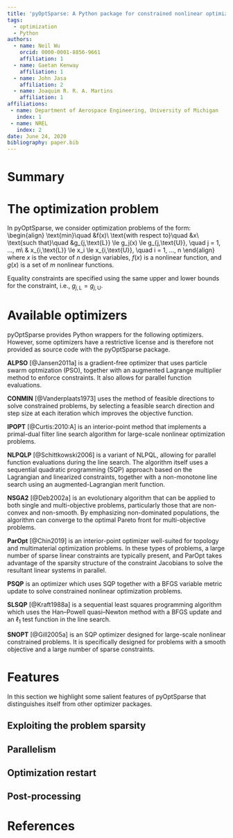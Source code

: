 ```yaml
---
title: 'pyOptSparse: A Python package for constrained nonlinear optimization of large sparse systems'
tags:
  - optimization
  - Python
authors:
  - name: Neil Wu
    orcid: 0000-0001-8856-9661
    affiliation: 1
  - name: Gaetan Kenway
    affiliation: 1
  - name: John Jasa
    affiliation: 2
  - name: Joaquim R. R. A. Martins
    affiliation: 1
affiliations:
 - name: Department of Aerospace Engineering, University of Michigan
   index: 1
 - name: NREL
   index: 2
date: June 24, 2020
bibliography: paper.bib
---
```


# Summary
<!-- Add some general description of pyOptSparse, cite [@Perez2012a] -->
<!-- Cite some papers here that have used pyOptSparse -->

# The optimization problem
In pyOptSparse, we consider optimization problems of the form:
\begin{align}
\text{min}\quad &f(x)\\
\text{with respect to}\quad &x\\
\text{such that}\quad &g_{j,\text{L}} \le g_j(x) \le g_{j,\text{U}}, \quad j = 1, ..., m\\
& x_{i,\text{L}} \le x_i \le x_{i,\text{U}}, \quad i = 1, ..., n
\end{align}
where $x$ is the vector of $n$ design variables, $f(x)$ is a nonlinear function, and $g(x)$ is a set of $m$ nonlinear functions.

Equality constraints are specified using the same upper and lower bounds for the constraint, i.e., $g_{j,\text{L}} = g_{j,\text{U}}$.

# Available optimizers
pyOptSparse provides Python wrappers for the following optimizers.
However, some optimizers have a restrictive license and is therefore not provided as source code with the pyOptSparse package.

**ALPSO** [@Jansen2011a] is a gradient-free optimizer that uses particle swarm optmization (PSO), together with an augmented Lagrange multiplier method to enforce constraints.
It also allows for parallel function evaluations.

**CONMIN** [@Vanderplaats1973] uses the method of feasible directions to solve constrained problems, by selecting a feasible search direction and step size at each iteration which  improves the objective function.

**IPOPT** [@Curtis:2010:A] is an interior-point method that implements a primal-dual filter line search algorithm for large-scale nonlinear optimization problems.

**NLPQLP** [@Schittkowski2006] is a variant of NLPQL, allowing for parallel function evaluations during the line search.
The algorithm itself uses a sequential quadratic programming (SQP) approach based on the Lagrangian and linearized constraints, together with a non-monotone line search using an augmented-Lagrangian merit function.

**NSGA2** [@Deb2002a] is an evolutionary algorithm that can be applied to both single and multi-objective problems, particularly those that are non-convex and non-smooth.
By emphasizing non-dominated populations, the algorithm can converge to the optimal Pareto front for multi-objective problems.

**ParOpt** [@Chin2019] is an interior-point optimizer well-suited for topology and multimaterial optimization problems.
In these types of problems, a large number of sparse linear constraints are typically present, and ParOpt takes advantage of the sparsity structure of the constraint Jacobians to solve the resultant linear systems in parallel.

**PSQP** is an optimizer which uses SQP together with a BFGS variable metric update to solve constrained nonlinear optimization problems.

**SLSQP** [@Kraft1988a] is a sequential least squares programming algorithm which uses the Han–Powell quasi–Newton method with a BFGS update and an $\ell_1$ test function in the line search.

**SNOPT** [@Gill2005a] is an SQP optimizer designed for large-scale nonlinear constrained problems.
It is specifically designed for problems with a smooth objective and a large number of sparse constraints.

# Features
In this section we highlight some salient features of pyOptSparse that distinguishes itself from other optimizer packages.

## Exploiting the problem sparsity

## Parallelism

## Optimization restart

## Post-processing
<!-- describe optview and include a screenshot -->

# References
